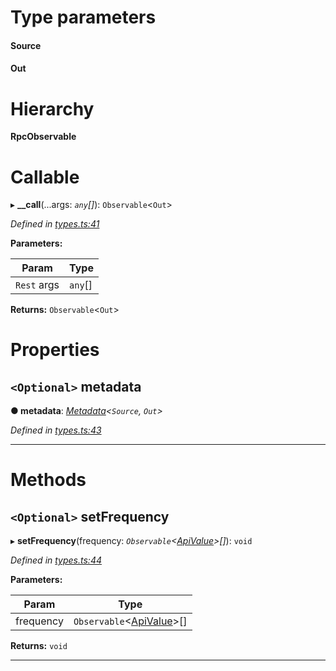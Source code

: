 

# Type parameters
#### Source 
#### Out 
# Hierarchy

**RpcObservable**

# Callable
▸ **__call**(...args: *`any`[]*): `Observable`<`Out`>

*Defined in [types.ts:41](https://github.com/paritytech/js-libs/blob/a8a861f/packages/light.js/src/types.ts#L41)*

**Parameters:**

| Param | Type |
| ------ | ------ |
| `Rest` args | `any`[] |

**Returns:** `Observable`<`Out`>

# Properties

<a id="metadata"></a>

## `<Optional>` metadata

**● metadata**: *[Metadata](_types_.metadata.md)<`Source`, `Out`>*

*Defined in [types.ts:43](https://github.com/paritytech/js-libs/blob/a8a861f/packages/light.js/src/types.ts#L43)*

___

# Methods

<a id="setfrequency"></a>

## `<Optional>` setFrequency

▸ **setFrequency**(frequency: *`Observable`<[ApiValue](../modules/_types_.md#apivalue)>[]*): `void`

*Defined in [types.ts:44](https://github.com/paritytech/js-libs/blob/a8a861f/packages/light.js/src/types.ts#L44)*

**Parameters:**

| Param | Type |
| ------ | ------ |
| frequency | `Observable`<[ApiValue](../modules/_types_.md#apivalue)>[] |

**Returns:** `void`

___

